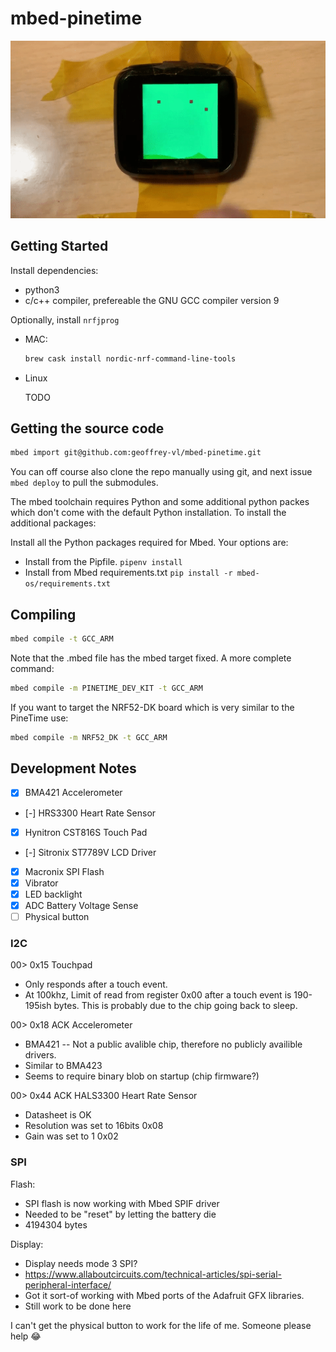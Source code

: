 # mbed-pinetime

![Animated GIF of Pinetime demo](doc/pixel-painting.gif)

## Getting Started

Install dependencies:

- python3
- c/c++ compiler, prefereable the GNU GCC compiler version 9

Optionally, install `nrfjprog`

- MAC:

    ```bash
    brew cask install nordic-nrf-command-line-tools
    ```

- Linux

    TODO

## Getting the source code

```bash
mbed import git@github.com:geoffrey-vl/mbed-pinetime.git
```

You can off course also clone the repo manually using git, and next issue `mbed deploy`
to pull the submodules.

The mbed toolchain requires Python and some additional python packes which don't come
with the default Python installation. To install the additional packages:

Install all the Python packages required for Mbed. Your options are:

- Install from the Pipfile. `pipenv install`
- Install from Mbed requirements.txt `pip install -r mbed-os/requirements.txt`

## Compiling

```bash
mbed compile -t GCC_ARM
```

Note that the .mbed file has the mbed target fixed.
A more complete command:

```bash
mbed compile -m PINETIME_DEV_KIT -t GCC_ARM
```

If you want to target the NRF52-DK board which is very similar to the PineTime use:

```bash
mbed compile -m NRF52_DK -t GCC_ARM
```

## Development Notes

- [x] BMA421 Accelerometer
- [-] HRS3300 Heart Rate Sensor
- [x] Hynitron CST816S Touch Pad
- [-] Sitronix ST7789V LCD Driver
- [x] Macronix SPI Flash
- [x] Vibrator
- [x] LED backlight
- [x] ADC Battery Voltage Sense
- [ ] Physical button

### I2C

00> 0x15 Touchpad

- Only responds after a touch event.
- At 100khz, Limit of read from register 0x00 after a touch event is 190-195ish bytes. This is probably due to the chip going back to sleep.

00> 0x18 ACK Accelerometer

- BMA421 -- Not a public avalible chip, therefore no publicly availible drivers.
- Similar to BMA423
- Seems to require binary blob on startup (chip firmware?)

00> 0x44 ACK HALS3300 Heart Rate Sensor

- Datasheet is OK
- Resolution was set to 16bits 0x08
- Gain was set to 1 0x02

### SPI

Flash:

- SPI flash is now working with Mbed SPIF driver
- Needed to be "reset" by letting the battery die
- 4194304 bytes

Display:

- Display needs mode 3 SPI?
- https://www.allaboutcircuits.com/technical-articles/spi-serial-peripheral-interface/
- Got it sort-of working with Mbed ports of the Adafruit GFX libraries.
- Still work to be done here

I can't get the physical button to work for the life of me. Someone please help 😂
